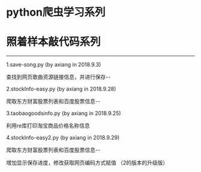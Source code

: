 # python爬虫学习系列
# 照着样本敲代码系列

---------------------------------------------------------------

1.save-song.py          (by axiang in 2018.9.3)

  查找到网页歌曲资源链接信息，并进行保存--
  
2.stockInfo-easy.py     (by axiang in 2018.9.28)

  爬取东方财富股票列表和百度股票信息--
  
3.taobaogoodsinfo.py    (by axiang in 2018.9.25)

  利用re库打印淘宝商品价格名称信息
  
4.stockInfo-easy2.py     (by axiang in 2018.9.29)

  爬取东方财富股票列表和百度股票信息--
  
  增加显示保存进度，修改获取网页编码方式赋值 （2的版本的升级版）
